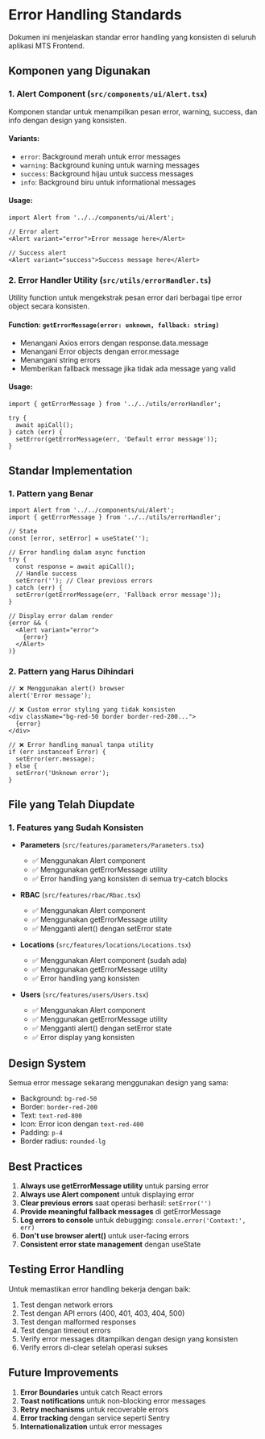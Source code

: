# Error Handling Standards

Dokumen ini menjelaskan standar error handling yang konsisten di seluruh aplikasi MTS Frontend.

## Komponen yang Digunakan

### 1. Alert Component (`src/components/ui/Alert.tsx`)
Komponen standar untuk menampilkan pesan error, warning, success, dan info dengan design yang konsisten.

#### Variants:
- `error`: Background merah untuk error messages
- `warning`: Background kuning untuk warning messages  
- `success`: Background hijau untuk success messages
- `info`: Background biru untuk informational messages

#### Usage:
```tsx
import Alert from '../../components/ui/Alert';

// Error alert
<Alert variant="error">Error message here</Alert>

// Success alert  
<Alert variant="success">Success message here</Alert>
```

### 2. Error Handler Utility (`src/utils/errorHandler.ts`)
Utility function untuk mengekstrak pesan error dari berbagai tipe error object secara konsisten.

#### Function: `getErrorMessage(error: unknown, fallback: string)`
- Menangani Axios errors dengan response.data.message
- Menangani Error objects dengan error.message
- Menangani string errors
- Memberikan fallback message jika tidak ada message yang valid

#### Usage:
```tsx
import { getErrorMessage } from '../../utils/errorHandler';

try {
  await apiCall();
} catch (err) {
  setError(getErrorMessage(err, 'Default error message'));
}
```

## Standar Implementation

### 1. Pattern yang Benar
```tsx
import Alert from '../../components/ui/Alert';
import { getErrorMessage } from '../../utils/errorHandler';

// State
const [error, setError] = useState('');

// Error handling dalam async function
try {
  const response = await apiCall();
  // Handle success
  setError(''); // Clear previous errors
} catch (err) {
  setError(getErrorMessage(err, 'Fallback error message'));
}

// Display error dalam render
{error && (
  <Alert variant="error">
    {error}
  </Alert>
)}
```

### 2. Pattern yang Harus Dihindari
```tsx
// ❌ Menggunakan alert() browser
alert('Error message');

// ❌ Custom error styling yang tidak konsisten
<div className="bg-red-50 border border-red-200...">
  {error}
</div>

// ❌ Error handling manual tanpa utility
if (err instanceof Error) {
  setError(err.message);
} else {
  setError('Unknown error');
}
```

## File yang Telah Diupdate

### 1. Features yang Sudah Konsisten
- **Parameters** (`src/features/parameters/Parameters.tsx`)
  - ✅ Menggunakan Alert component
  - ✅ Menggunakan getErrorMessage utility
  - ✅ Error handling yang konsisten di semua try-catch blocks

- **RBAC** (`src/features/rbac/Rbac.tsx`)
  - ✅ Menggunakan Alert component  
  - ✅ Menggunakan getErrorMessage utility
  - ✅ Mengganti alert() dengan setError state

- **Locations** (`src/features/locations/Locations.tsx`)
  - ✅ Menggunakan Alert component (sudah ada)
  - ✅ Menggunakan getErrorMessage utility
  - ✅ Error handling yang konsisten

- **Users** (`src/features/users/Users.tsx`)
  - ✅ Menggunakan Alert component
  - ✅ Menggunakan getErrorMessage utility
  - ✅ Mengganti alert() dengan setError state
  - ✅ Error display yang konsisten

## Design System

Semua error message sekarang menggunakan design yang sama:
- Background: `bg-red-50`
- Border: `border-red-200` 
- Text: `text-red-800`
- Icon: Error icon dengan `text-red-400`
- Padding: `p-4`
- Border radius: `rounded-lg`

## Best Practices

1. **Always use getErrorMessage utility** untuk parsing error
2. **Always use Alert component** untuk displaying error
3. **Clear previous errors** saat operasi berhasil: `setError('')`
4. **Provide meaningful fallback messages** di getErrorMessage
5. **Log errors to console** untuk debugging: `console.error('Context:', err)`
6. **Don't use browser alert()** untuk user-facing errors
7. **Consistent error state management** dengan useState

## Testing Error Handling

Untuk memastikan error handling bekerja dengan baik:

1. Test dengan network errors
2. Test dengan API errors (400, 401, 403, 404, 500)
3. Test dengan malformed responses
4. Test dengan timeout errors
5. Verify error messages ditampilkan dengan design yang konsisten
6. Verify errors di-clear setelah operasi sukses

## Future Improvements

1. **Error Boundaries** untuk catch React errors
2. **Toast notifications** untuk non-blocking error messages
3. **Retry mechanisms** untuk recoverable errors
4. **Error tracking** dengan service seperti Sentry
5. **Internationalization** untuk error messages
